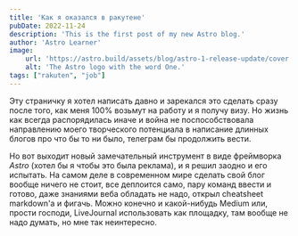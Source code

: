 ```yaml
---
title: 'Как я оказался в ракутене'
pubDate: 2022-11-24
description: 'This is the first post of my new Astro blog.'
author: 'Astro Learner'
image:
    url: 'https://astro.build/assets/blog/astro-1-release-update/cover.jpeg'
    alt: 'The Astro logo with the word One.'
tags: ["rakuten", "job"]
---
```


Эту страничку я хотел написать давно и зарекался это сделать сразу после того, как меня 100% возьмут на работу и я получу визу. Но жизнь как всегда распорядилась иначе и война не поспособствовала направлению моего творческого потенциала в написание длинных блогов про что бы то ни было, телеграм бы продолжить вести.

Но вот выходит новый замечательный инструмент в виде фреймворка *Astro* (хотел бы я чтобы это была реклама), и я решил заодно и его испытать. На самом деле в современном мире сделать свой блог вообще ничего не стоит, все деплоится само, пару команд ввести и готово, даже знаниями веба обладать не надо, открыл cheatsheet markdown'a и фигачь. Можно конечно и какой-нибудь Medium или, прости господи, LiveJournal использовать как площадку, там вообще не надо думать, но мне так неинтересно.
